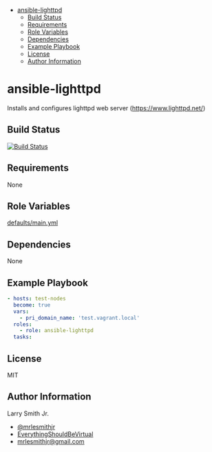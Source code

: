 <!-- START doctoc generated TOC please keep comment here to allow auto update -->
<!-- DON'T EDIT THIS SECTION, INSTEAD RE-RUN doctoc TO UPDATE -->

- [ansible-lighttpd](#ansible-lighttpd)
  - [Build Status](#build-status)
  - [Requirements](#requirements)
  - [Role Variables](#role-variables)
  - [Dependencies](#dependencies)
  - [Example Playbook](#example-playbook)
  - [License](#license)
  - [Author Information](#author-information)

<!-- END doctoc generated TOC please keep comment here to allow auto update -->

# ansible-lighttpd

Installs and configures lighttpd web server (https://www.lighttpd.net/)

## Build Status

[![Build Status](https://travis-ci.org/mrlesmithjr/ansible-lighttpd.svg?branch=master)](https://travis-ci.org/mrlesmithjr/ansible-lighttpd)

## Requirements

None

## Role Variables

[defaults/main.yml](defaults/main.yml)

## Dependencies

None

## Example Playbook

```yaml
- hosts: test-nodes
  become: true
  vars:
    - pri_domain_name: 'test.vagrant.local'
  roles:
    - role: ansible-lighttpd
  tasks:
```

## License

MIT

## Author Information

Larry Smith Jr.

- [@mrlesmithjr](https://www.twitter.com/mrlesmithjr)
- [EverythingShouldBeVirtual](http://everythingshouldbevirtual.com)
- [mrlesmithjr@gmail.com](mailto:mrlesmithjr@gmail.com)
